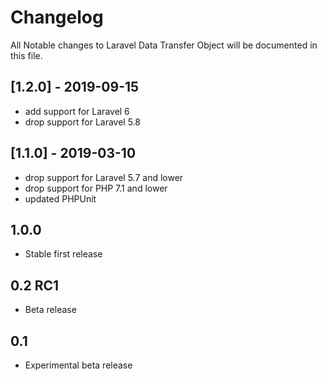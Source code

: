 # Changelog

All Notable changes to Laravel Data Transfer Object will be documented in this file.
## [1.2.0] - 2019-09-15
- add support for Laravel 6
- drop support for Laravel 5.8

## [1.1.0] - 2019-03-10
- drop support for Laravel 5.7 and lower
- drop support for PHP 7.1 and lower
- updated PHPUnit

## 1.0.0
- Stable first release
## 0.2 RC1
- Beta release
## 0.1
- Experimental beta release
